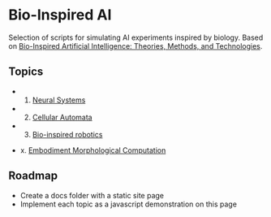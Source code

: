 # Bio-Inspired AI

Selection of scripts for simulating AI experiments inspired by biology. Based on [Bio-Inspired Artificial Intelligence: Theories, Methods, and Technologies](http://dl.acm.org/citation.cfm?id=1457317).


## Topics

- 1. [Neural Systems](/neural-systems)
- 2. [Cellular Automata](/cellular-automata)
- 3. [Bio-inspired robotics](/bio-inspired-robotics)

- x. [Embodiment Morphological Computation](/morphological-computation)

## Roadmap

- Create a docs folder with a static site page
- Implement each topic as a javascript demonstration on this page
